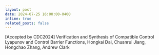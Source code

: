 ```yaml
---
layout: post
date: 2024-07-25 16:00:00-0400
inline: true
related_posts: false
---
```


[Accepted by CDC2024] Verification and Synthesis of Compatible Control Lyapunov and Control Barrier Functions, Hongkai Dai, Chuanrui Jiang, Hongchao Zhang, Andrew Clark
